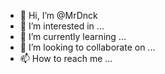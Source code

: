 - 👋 Hi, I’m @MrDnck
- 👀 I’m interested in ...
- 🌱 I’m currently learning ...
- 💞️ I’m looking to collaborate on ...
- 📫 How to reach me ...

<!---
MrDnck/MrDnck is a ✨ special ✨ repository because its `README.md` (this file) appears on your GitHub profile.
You can click the Preview link to take a look at your changes.
--->
